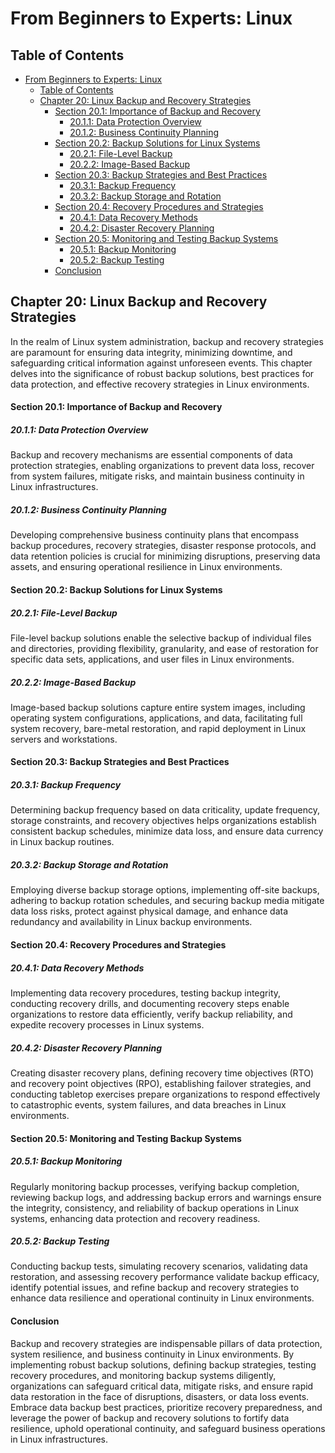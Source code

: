 # From Beginners to Experts: Linux
## Table of Contents
- [From Beginners to Experts: Linux](#from-beginners-to-experts-linux)
  - [Table of Contents](#table-of-content)
  - [Chapter 20: Linux Backup and Recovery Strategies](#chapter-20-linux-backup-and-recovery-strategies)
      - [Section 20.1: Importance of Backup and Recovery](#section-201-importance-of-backup-and-recovery)
        - [20.1.1: Data Protection Overview](#2011-data-protection-overview)
        - [20.1.2: Business Continuity Planning](#2012-business-continuity-planning)
      - [Section 20.2: Backup Solutions for Linux Systems](#section-202-backup-solutions-for-linux-systems)
        - [20.2.1: File-Level Backup](#2021-file-level-backup)
        - [20.2.2: Image-Based Backup](#2022-image-based-backup)
      - [Section 20.3: Backup Strategies and Best Practices](#section-203-backup-strategies-and-best-practices)
        - [20.3.1: Backup Frequency](#2031-backup-frequency)
        - [20.3.2: Backup Storage and Rotation](#2032-backup-storage-and-rotation)
      - [Section 20.4: Recovery Procedures and Strategies](#section-204-recovery-procedures-and-strategies)
        - [20.4.1: Data Recovery Methods](#2041-data-recovery-methods)
        - [20.4.2: Disaster Recovery Planning](#2042-disaster-recovery-planning)
      - [Section 20.5: Monitoring and Testing Backup Systems](#section-205-monitoring-and-testing-backup-systems)
        - [20.5.1: Backup Monitoring](#2051-backup-monitoring)
        - [20.5.2: Backup Testing](#2052-backup-testing)
      - [Conclusion](#conclusion)

## Chapter 20: Linux Backup and Recovery Strategies

In the realm of Linux system administration, backup and recovery strategies are paramount for ensuring data integrity, minimizing downtime, and safeguarding critical information against unforeseen events. This chapter delves into the significance of robust backup solutions, best practices for data protection, and effective recovery strategies in Linux environments.

#### Section 20.1: Importance of Backup and Recovery

##### 20.1.1: Data Protection Overview

Backup and recovery mechanisms are essential components of data protection strategies, enabling organizations to prevent data loss, recover from system failures, mitigate risks, and maintain business continuity in Linux infrastructures.

##### 20.1.2: Business Continuity Planning

Developing comprehensive business continuity plans that encompass backup procedures, recovery strategies, disaster response protocols, and data retention policies is crucial for minimizing disruptions, preserving data assets, and ensuring operational resilience in Linux environments.

#### Section 20.2: Backup Solutions for Linux Systems

##### 20.2.1: File-Level Backup

File-level backup solutions enable the selective backup of individual files and directories, providing flexibility, granularity, and ease of restoration for specific data sets, applications, and user files in Linux environments.

##### 20.2.2: Image-Based Backup

Image-based backup solutions capture entire system images, including operating system configurations, applications, and data, facilitating full system recovery, bare-metal restoration, and rapid deployment in Linux servers and workstations.

#### Section 20.3: Backup Strategies and Best Practices

##### 20.3.1: Backup Frequency

Determining backup frequency based on data criticality, update frequency, storage constraints, and recovery objectives helps organizations establish consistent backup schedules, minimize data loss, and ensure data currency in Linux backup routines.

##### 20.3.2: Backup Storage and Rotation

Employing diverse backup storage options, implementing off-site backups, adhering to backup rotation schedules, and securing backup media mitigate data loss risks, protect against physical damage, and enhance data redundancy and availability in Linux backup environments.

#### Section 20.4: Recovery Procedures and Strategies

##### 20.4.1: Data Recovery Methods

Implementing data recovery procedures, testing backup integrity, conducting recovery drills, and documenting recovery steps enable organizations to restore data efficiently, verify backup reliability, and expedite recovery processes in Linux systems.

##### 20.4.2: Disaster Recovery Planning

Creating disaster recovery plans, defining recovery time objectives (RTO) and recovery point objectives (RPO), establishing failover strategies, and conducting tabletop exercises prepare organizations to respond effectively to catastrophic events, system failures, and data breaches in Linux environments.

#### Section 20.5: Monitoring and Testing Backup Systems

##### 20.5.1: Backup Monitoring

Regularly monitoring backup processes, verifying backup completion, reviewing backup logs, and addressing backup errors and warnings ensure the integrity, consistency, and reliability of backup operations in Linux systems, enhancing data protection and recovery readiness.

##### 20.5.2: Backup Testing

Conducting backup tests, simulating recovery scenarios, validating data restoration, and assessing recovery performance validate backup efficacy, identify potential issues, and refine backup and recovery strategies to enhance data resilience and operational continuity in Linux environments.

#### Conclusion

Backup and recovery strategies are indispensable pillars of data protection, system resilience, and business continuity in Linux environments. By implementing robust backup solutions, defining backup strategies, testing recovery procedures, and monitoring backup systems diligently, organizations can safeguard critical data, mitigate risks, and ensure rapid data restoration in the face of disruptions, disasters, or data loss events. Embrace data backup best practices, prioritize recovery preparedness, and leverage the power of backup and recovery solutions to fortify data resilience, uphold operational continuity, and safeguard business operations in Linux infrastructures.
